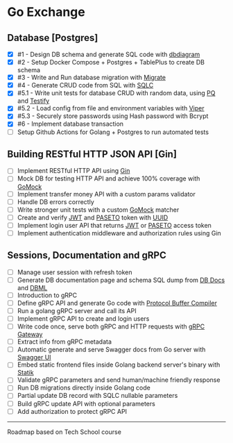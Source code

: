 # Go Exchange

## Database [Postgres]
- [x] #1 - Design DB schema and generate SQL code with [dbdiagram](https://dbdiagram.io/)
- [x] #2 - Setup Docker Compose + Postgres + TablePlus to create DB schema
- [x] #3 - Write and Run database migration with [Migrate](https://github.com/golang-migrate/migrate)
- [x] #4 - Generate CRUD code from SQL with [SQLC](https://sqlc.dev/)
- [x] #5.1 - Write unit tests for database CRUD with random data, using [PQ](https://github.com/lib/pq) and [Testify](https://github.com/stretchr/testify)
- [x] #5.2 - Load config from file and environment variables with [Viper](https://github.com/spf13/viper)
- [x] #5.3 - Securely store passwords using Hash password with Bcrypt
- [x] #6 - Implement database transaction
- [ ] Setup Github Actions for Golang + Postgres to run automated tests

## Building RESTful HTTP JSON API [Gin]
- [ ] Implement RESTful HTTP API using [Gin](https://github.com/gin-gonic/gin)
- [ ] Mock DB for testing HTTP API and achieve 100% coverage with [GoMock](https://github.com/golang/mock)
- [ ] Implement transfer money API with a custom params validator
- [ ] Handle DB errors correctly
- [ ] Write stronger unit tests with a custom [GoMock](https://github.com/golang/mock) matcher
- [ ] Create and verify [JWT](https://github.com/golang-jwt/jwt) and [PASETO](https://github.com/o1egl/paseto) token with [UUID](https://github.com/google/uuid)
- [ ] Implement login user API that returns [JWT](https://github.com/golang-jwt/jwt) or [PASETO](https://github.com/o1egl/paseto) access token
- [ ] Implement authentication middleware and authorization rules using Gin

## Sessions, Documentation and gRPC
- [ ] Manage user session with refresh token
- [ ] Generate DB documentation page and schema SQL dump from [DB Docs](https://dbdocs.io/docs) and [DBML](https://www.dbml.org/cli/#installation)
- [ ] Introduction to gRPC
- [ ] Define gRPC API and generate Go code with [Protocol Buffer Compiler](https://grpc.io/docs/protoc-installation/)
- [ ] Run a golang gRPC server and call its API
- [ ] Implement gRPC API to create and login users
- [ ] Write code once, serve both gRPC and HTTP requests with [gRPC Gateway](https://github.com/grpc-ecosystem/grpc-gateway)
- [ ] Extract info from gRPC metadata
- [ ] Automatic generate and serve Swagger docs from Go server with [Swagger UI](https://github.com/swagger-api/swagger-ui)
- [ ] Embed static frontend files inside Golang backend server's binary with [Statik](https://github.com/rakyll/statik)
- [ ] Validate gRPC parameters and send human/machine friendly response
- [ ] Run DB migrations directly inside Golang code
- [ ] Partial update DB record with SQLC nullable parameters
- [ ] Build gRPC update API with optional parameters
- [ ] Add authorization to protect gRPC API

---

Roadmap based on Tech School course